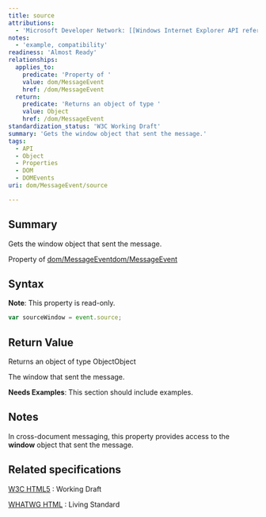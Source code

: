 ```yaml
---
title: source
attributions:
  - 'Microsoft Developer Network: [[Windows Internet Explorer API reference](http://msdn.microsoft.com/en-us/library/ie/hh828809%28v=vs.85%29.aspx) Article]'
notes:
  - 'example, compatibility'
readiness: 'Almost Ready'
relationships:
  applies_to:
    predicate: 'Property of '
    value: dom/MessageEvent
    href: /dom/MessageEvent
  return:
    predicate: 'Returns an object of type '
    value: Object
    href: /dom/MessageEvent
standardization_status: 'W3C Working Draft'
summary: 'Gets the window object that sent the message.'
tags:
  - API
  - Object
  - Properties
  - DOM
  - DOMEvents
uri: dom/MessageEvent/source

---
```

## <span>Summary</span>

Gets the window object that sent the message.

Property of [dom/MessageEvent](/dom/MessageEvent)[dom/MessageEvent](/dom/MessageEvent)

## <span>Syntax</span>

**Note**: This property is read-only.

``` js
var sourceWindow = event.source;
```

## <span>Return Value</span>

Returns an object of type ObjectObject

The window that sent the message.

**Needs Examples**: This section should include examples.

## <span>Notes</span>

In cross-document messaging, this property provides access to the **window** object that sent the message.

## <span>Related specifications</span>

[W3C HTML5](http://www.w3.org/TR/html5/)
:   Working Draft

[WHATWG HTML](http://www.whatwg.org/specs/web-apps/current-work/multipage)
:   Living Standard
